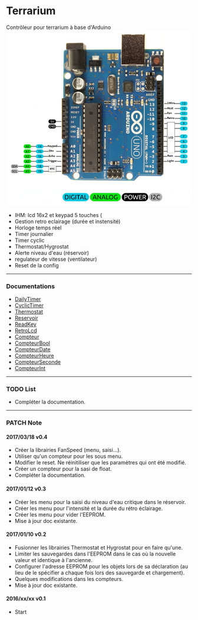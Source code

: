 Terrarium
===================
Contrôleur pour terrarium à base d'Arduino
![alt tag](https://raw.githubusercontent.com/artnod78/Terrarium/master/Terrarium/Arduino_UNO_R3_Pinout.png)

* IHM: lcd 16x2 et keypad 5 touches (
* Gestion retro eclairage (durée et instensité)
* Horloge temps réel
* Timer journalier
* Timer cyclic
* Thermostat/Hygrostat
* Alerte niveau d'eau (réservoir)
* regulateur de vitesse (ventilateur)
* Reset de la config

-------------

### Documentations
* [DailyTimer](https://github.com/artnod78/Terrarium/blob/master/libraries/DailyTimer)
* [CyclicTimer](https://github.com/artnod78/Terrarium/blob/master/libraries/CyclicTimer)
* [Thermostat](https://github.com/artnod78/Terrarium/blob/master/libraries/Thermostat)
* [Reservoir](https://github.com/artnod78/Terrarium/blob/master/libraries/Reservoir)
* [ReadKey](https://github.com/artnod78/Terrarium/blob/master/libraries/ReadKey)
* [RetroLcd](https://github.com/artnod78/Terrarium/blob/master/libraries/RetroLcd)
* [Compteur](https://github.com/artnod78/Terrarium/blob/master/libraries/Compteur)
* [CompteurBool](https://github.com/artnod78/Terrarium/blob/master/libraries/CompteurBool)
* [CompteurDate](https://github.com/artnod78/Terrarium/blob/master/libraries/CompteurDate)
* [CompteurHeure](https://github.com/artnod78/Terrarium/blob/master/libraries/CompteurHeure)
* [CompteurSeconde](https://github.com/artnod78/Terrarium/blob/master/libraries/CompteurSeconde)
* [CompteurInt](https://github.com/artnod78/Terrarium/blob/master/libraries/CompteurInt)

-------------

### TODO List
* Compléter la documentation.

-------------

### PATCH Note
#### 2017/03/18 v0.4
* Créer la librairies FanSpeed (menu, saisi...).
* Utiliser qu'un compteur pour les sous menu.
* Modifier le reset. Ne réinitiliser que les paramètres qui ont été modifié.
* Créer un compteur pour la sasi de float.
* Compléter la documentation.

#### 2017/01/12 v0.3
* Créer les menu pour la saisi du niveau d'eau critique dans le réservoir.
* Créer les menu pour l'intensité et la durée du rétro éclairage.
* Créer les menu pour vider l'EEPROM.
* Mise à jour doc existante.

#### 2017/01/10 v0.2
* Fusionner les librairies Thermostat et Hygrostat pour en faire qu'une.
* Limiter les sauvegardes dans l'EEPROM dans le cas où la nouvelle valeur et identique à l'ancienne.
* Configurer l'adresse EEPROM pour les objets lors de sa déclaration (au lieu de le spécifier a chaque fois lors des sauvegarde et chargement).
* Quelques modifications dans les compteurs.
* Mise à jour doc existante.

#### 2016/xx/xx v0.1
* Start
